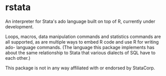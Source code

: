 rstata
==========

An interpreter for Stata's ado language built on top of R, currently under development.

Loops, macros, data manipulation commands and statistics commands are all
supported, as are multiple ways to embed R code and use R for writing ado-
language commands. (The language this package implements has about the same
relationship to Stata that various dialects of SQL have to each other.)

This package is not in any way affiliated with or endorsed by StataCorp.